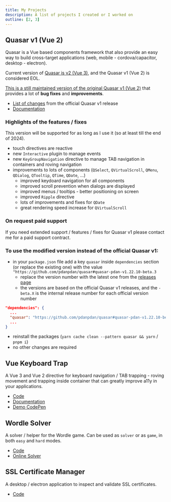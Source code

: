 ```yaml
---
title: My Projects
description: A list of projects I created or I worked on
outline: [2, 3]
---
```


## Quasar v1 (Vue 2)

Quasar is a Vue based components framework that also provide an easy way to build cross-target applications (web, mobile - cordova/capacitor, desktop - electron).

Current version of [Quasar is v2 (Vue 3)](https://quasar.dev/), and the Quasar v1 (Vue 2) is considered EOL.

[This is a still maintained version of the original Quasar v1 (Vue 2)](https://github.com/pdanpdan/quasar/releases) that provides a lot of **bug fixes** and **improvements**.

* [List of changes](https://github.com/pdanpdan/quasar/releases) from the official Quasar v1 release
* [Documentation](https://pdanpdan.github.io/quasar-docs/)

### Highlights of the features / fixes

This version will be supported for as long as I use it (so at least till the end of 2024).

* touch directives are reactive
* new `Interactive` plugin to manage events
* new `KeyGroupNavigation` directive to manage TAB navigation in containers and roving navigation
* improvements to lots of components (`QSelect`, `QVirtualScroll`, `QMenu`, `QDialog`, `QTooltip`, `QTime`, `QDate`, ...)
  * improved keydoard navigation for all components
  * improved scroll prevention when dialogs are displayed
  * improved menus / tooltips - better positioning on screen
  * improved `Ripple` directive
  * lots of improvements and fixes for `QDate`
  * great rendering speed increase for `QVirtualScroll`

### On request paid support

If you need extended support / features / fixes for Quasar v1 please contact me for a paid support contract.

### To use the modified version instead of the official Quasar v1:

* in your `package.json` file add a key `quasar` inside `dependencies` section (or replace the existing one) with the value `"https://github.com/pdanpdan/quasar#quasar-pdan-v1.22.10-beta.3`
  * replace the version number with the latest one from the [releases page](https://github.com/pdanpdan/quasar/releases)
  * the versions are based on the official Quasar v1 releases, and the `-beta.X` is the internal release number for each official version number

```json {3}
"dependencies": {
  ...
  "quasar": "https://github.com/pdanpdan/quasar#quasar-pdan-v1.22.10-beta.3", // [!code focus]
  ...
}
```

* reinstall the packages (`yarn cache clean --pattern quasar && yarn` / `pnpm i`)
* no other changes are required

## Vue Keyboard Trap

A Vue 3 and Vue 2 directive for keyboard navigation / TAB trapping - roving movement and trapping inside container that can greatly improve a11y in your applications.

* [Code](https://github.com/pdanpdan/vue-keyboard-trap)
* [Documentation](https://pdanpdan.github.io/vue-keyboard-trap/)
* [Demo CodePen](https://codepen.io/pdanpdan/pen/MWrzLdM)

## Wordle Solver

A solver / helper for the Wordle game. Can be used as `solver` or as `game`, in both `easy` and `hard` modes.

* [Code](https://github.com/pdanpdan/wordle-solver)
* [Online Solver](https://pdanpdan.github.io/wordle-solver/)

## SSL Certificate Manager

A desktop / electron application to inspect and validate SSL certificates.

* [Code](https://github.com/pdanpdan/ssl-certificate-manager)

